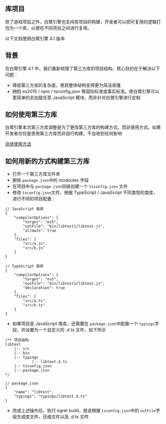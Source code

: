 ## 库项目

除了游戏项目之外，白鹭引擎也支持库项目的构建，开发者可以把可复用的逻辑打包为一个库，以便在不同项目之间进行复用。

以下文档使用白鹭引擎 4.1 版本

## 背景



在白鹭引擎 4.1 中，我们重新梳理了第三方库的项目结构，核心目的在于解决以下问题：

* 降低第三方库的复杂度，使其整体结构变得更为简洁易懂
* 拥抱 es2015 / npm / tsconfig.json 等国际标准或事实标准。使白鹭引擎可以更简单的去加载任意 JavaScript 模块，而非针对白鹭引擎进行定制

## 如何使用第三方库

白鹭引擎本次第三方库调整是为了更改第三方库的构建方式，而非使用方式。如果开发者仅仅是使用第三方库而非自行构建，不会收到任何影响

[具体使用方法](http://developer.egret.com/cn/github/egret-docs/extension/threes/instructions/index.html)

## 如何用新的方式构建第三方库

* 打开一个第三方库文件夹
* 删除 ```package.json```中的 modoules 字段
* 在项目中与 ```package.json```同级创建一个 ```tsconfig.json``` 文件
* 修改 ```tsconfig.json```文件，根据 TypeScript / JavaScript 不同类型的类库，进行不同的项目配置：

```
// JavaScript 类库
{
    "compilerOptions": {
        "target": "es5",
        "outFile": "bin/libtest1/libtest.js",
        "allowJs": true
    },
    "files": [
        "src/a.js",
        "src/b.js"
    ]
}
```

```
// TypeScript 类库
{
    "compilerOptions": {
        "target": "es5",
        "outFile": "bin/libtest1/libtest.js",
        "declaration": true
    },
    "files": [
        "src/a.ts",
        "src/b.ts"
    ]
}
```

* 如果项目是 JavaScript 类库，还需要在 ```package.json```中配置一个 ```typings```字段，并设置为一个自定义的 .d.ts 文件，如下所示


```
/** 项目结构
libtest
    |-- src
    |-- bin
    |-- typings
            |-- libtest.d.ts
    |-- tsconfig.json
    |-- package.json 
*/

// package.json
{
    "name": "libtest",
    "typings": "typings/libtest.d.ts"
}
```

* 完成上述操作后，执行 egret build，就会根据 ```tsconfig.json```中的 ```outFile```字段生成库文件，压缩文件以及 .d.ts 文件